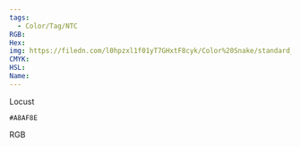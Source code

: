 ```yaml
---
tags:
  - Color/Tag/NTC
RGB:
Hex:
img: https://filedn.com/l0hpzxl1f01yT7GHxtF8cyk/Color%20Snake/standard_csv_to_svg//A8AF8E.svg
CMYK:
HSL:
Name:
---
```

Locust
```palette
#A8AF8E
```
RGB

